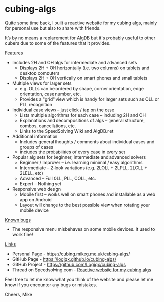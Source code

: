 # cubing-algs

Quite some time back, I built a reactive website for my cubing algs, mainly for personal use but also to share with friends.

It’s by no means a replacement for AlgDB but it's probably useful to other cubers due to some of the features that it provides.

<u>Features</u>

- Includes 2H and OH algs for intermediate and advanced sets
  - Displays 2H + OH horizontally (i.e. two columns) on tablets and desktop computers
  - Displays 2H + OH vertically on smart phones and small tablets
- Multiple views for larger sets
  - e.g. OLLs can be ordered by shape, corner orientation, edge orientation, case number, etc.
  - Provides a "grid" view which is handy for larger sets such as OLL or PLL recognition
- Individual case views – just click / tap on the case
  - Lists multiple algorithms for each case – including 2H and OH
  - Explanations and decompositions of algs – general structure, combos, cancellations, etc.
  - Links to the SpeedSolving Wiki and AlgDB.net
- Additional information
  - Includes general thoughts / comments about individual cases and groups of cases
  - Includes the probabilities of every case in every set
- Popular alg sets for beginner, intermediate and advanced solvers
  - Beginner / Improver – i.e. learning minimal / easy algorithms
  - Intermediate – 2-look variations (e.g. 2LOLL + 2LPLL, 2LCLL + 2LELL, etc)
  - Advanced – Full OLL, PLL, COLL, etc.
  - Expert – Nothing yet
- Responsive web design
  - Mobile first – works well on smart phones and installable as a web app on Android
  - Layout will change to the best possible view when rotating your mobile device

<u>Known bugs</u>

- The responsive menu misbehaves on some mobile devices. It used to work fine!

<u>Links</u>

- Personal Page - https://cubing.mikeg.me.uk/cubing-algs/
- GitHub Page - https://logiqx.github.io/cubing-algs/
- GitHub Project - https://github.com/Logiqx/cubing-algs
- Thread on Speedsolving.com - [Reactive website for my cubing algs](https://www.speedsolving.com/forum/threads/reactive-website-for-my-cubing-algs.68446/)



Feel free to let me know what you think of the website and please let me know if you encounter any bugs or mistakes.



Cheers, Mike